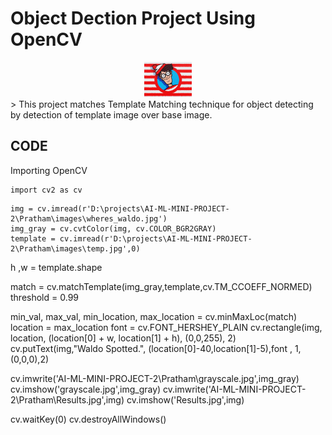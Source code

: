 # Object Dection Project Using OpenCV 
<div align="center">
  <img alt="Where's Waldo!" src="images/wheres-waldo-logo.jpg" height="56" />
</div>
> This project matches Template Matching technique for object detecting by detection of template image over base image.

## CODE 
Importing OpenCV
```
import cv2 as cv
```

```
img = cv.imread(r'D:\projects\AI-ML-MINI-PROJECT-2\Pratham\images\wheres_waldo.jpg')
img_gray = cv.cvtColor(img, cv.COLOR_BGR2GRAY)
template = cv.imread(r'D:\projects\AI-ML-MINI-PROJECT-2\Pratham\images\temp.jpg',0)
```
h ,w = template.shape

match = cv.matchTemplate(img_gray,template,cv.TM_CCOEFF_NORMED)
threshold = 0.99

min_val, max_val, min_location, max_location = cv.minMaxLoc(match)
location = max_location
font = cv.FONT_HERSHEY_PLAIN
cv.rectangle(img, location, (location[0] + w, location[1] + h), (0,0,255), 2)
cv.putText(img,"Waldo Spotted.", (location[0]-40,location[1]-5),font , 1, (0,0,0),2)

cv.imwrite('AI-ML-MINI-PROJECT-2\Pratham\grayscale.jpg',img_gray)
cv.imshow('grayscale.jpg',img_gray)
cv.imwrite('AI-ML-MINI-PROJECT-2\Pratham\Results.jpg',img)
cv.imshow('Results.jpg',img)

cv.waitKey(0)
cv.destroyAllWindows()

```

